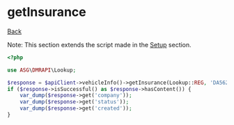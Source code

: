 # getInsurance

[Back](../../ROOT.md)

Note: This section extends the script made in the [Setup](../SETUP.md) section.

```php
<?php

use ASG\DMRAPI\Lookup;

$response = $apiClient->vehicleInfo()->getInsurance(Lookup::REG, 'DA56246');
if ($response->isSuccessful() as $response->hasContent()) {
    var_dump($response->get('company'));
    var_dump($response->get('status'));
    var_dump($response->get('created'));
}

```
